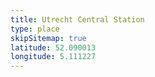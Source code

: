 ```yaml
---
title: Utrecht Central Station
type: place
skipSitemap: true
latitude: 52.090013
longitude: 5.111227
---
```

